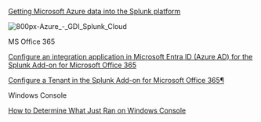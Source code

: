 [Getting Microsoft Azure data into the Splunk platform](https://docs.splunk.com/Documentation/SVA/current/Architectures/AzureGDI)

![800px-Azure_-_GDI_Splunk_Cloud](https://github.com/user-attachments/assets/66561dae-9628-4370-8907-a4f27acee783)


MS Office 365

[Configure an integration application in Microsoft Entra ID (Azure AD) for the Splunk Add-on for Microsoft Office 365](https://splunk.github.io/splunk-add-on-for-microsoft-office-365/ConfigureAppinAzureAD/)

[Configure a Tenant in the Splunk Add-on for Microsoft Office 365¶](https://splunk.github.io/splunk-add-on-for-microsoft-office-365/ConfigureTenant/)

Windows Console

[How to Determine What Just Ran on Windows Console](https://devblogs.microsoft.com/commandline/how-to-determine-what-just-ran-on-windows-console/)
